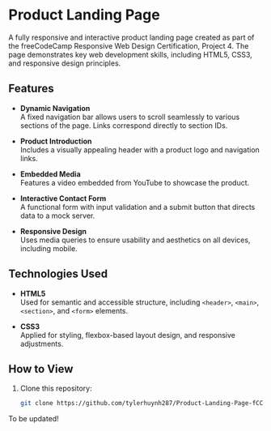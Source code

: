 # Product Landing Page  
A fully responsive and interactive product landing page created as part of the freeCodeCamp Responsive Web Design Certification, Project 4. The page demonstrates key web development skills, including HTML5, CSS3, and responsive design principles.

## Features
- **Dynamic Navigation**  
  A fixed navigation bar allows users to scroll seamlessly to various sections of the page. Links correspond directly to section IDs.
  
- **Product Introduction**  
  Includes a visually appealing header with a product logo and navigation links.
  
- **Embedded Media**  
  Features a video embedded from YouTube to showcase the product.
  
- **Interactive Contact Form**  
  A functional form with input validation and a submit button that directs data to a mock server.
  
- **Responsive Design**  
  Uses media queries to ensure usability and aesthetics on all devices, including mobile.

## Technologies Used
- **HTML5**  
  Used for semantic and accessible structure, including `<header>`, `<main>`, `<section>`, and `<form>` elements.
  
- **CSS3**  
  Applied for styling, flexbox-based layout design, and responsive adjustments.

## How to View
1. Clone this repository:
   ```bash
   git clone https://github.com/tylerhuynh287/Product-Landing-Page-fCC.git

To be updated!